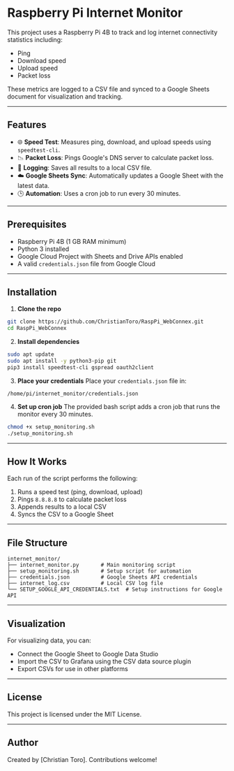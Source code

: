 
# Raspberry Pi Internet Monitor

This project uses a Raspberry Pi 4B to track and log internet connectivity statistics including:
- Ping
- Download speed
- Upload speed
- Packet loss

These metrics are logged to a CSV file and synced to a Google Sheets document for visualization and tracking.

---

## Features

- 🌐 **Speed Test**: Measures ping, download, and upload speeds using `speedtest-cli`.
- 📉 **Packet Loss**: Pings Google's DNS server to calculate packet loss.
- 📄 **Logging**: Saves all results to a local CSV file.
- ☁️ **Google Sheets Sync**: Automatically updates a Google Sheet with the latest data.
- 🕒 **Automation**: Uses a cron job to run every 30 minutes.

---

## Prerequisites

- Raspberry Pi 4B (1 GB RAM minimum)
- Python 3 installed
- Google Cloud Project with Sheets and Drive APIs enabled
- A valid `credentials.json` file from Google Cloud

---

## Installation

1. **Clone the repo**
```bash
git clone https://github.com/ChristianToro/RaspPi_WebConnex.git
cd RaspPi_WebConnex
```

2. **Install dependencies**
```bash
sudo apt update
sudo apt install -y python3-pip git
pip3 install speedtest-cli gspread oauth2client
```

3. **Place your credentials**
Place your `credentials.json` file in:
```
/home/pi/internet_monitor/credentials.json
```

4. **Set up cron job**
The provided bash script adds a cron job that runs the monitor every 30 minutes.

```bash
chmod +x setup_monitoring.sh
./setup_monitoring.sh
```

---

## How It Works

Each run of the script performs the following:
1. Runs a speed test (ping, download, upload)
2. Pings `8.8.8.8` to calculate packet loss
3. Appends results to a local CSV
4. Syncs the CSV to a Google Sheet

---

## File Structure

```
internet_monitor/
├── internet_monitor.py       # Main monitoring script
├── setup_monitoring.sh       # Setup script for automation
├── credentials.json          # Google Sheets API credentials
├── internet_log.csv          # Local CSV log file
└── SETUP_GOOGLE_API_CREDENTIALS.txt  # Setup instructions for Google API
```

---

## Visualization

For visualizing data, you can:
- Connect the Google Sheet to Google Data Studio
- Import the CSV to Grafana using the CSV data source plugin
- Export CSVs for use in other platforms

---

## License

This project is licensed under the MIT License.

---

## Author

Created by [Christian Toro]. Contributions welcome!
